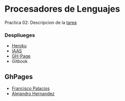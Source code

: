 Procesadores de Lenguajes
==
Practica 02: Descripcion de la [tarea](https://casianorodriguezleon.gitbooks.io/ull-esit-1617/practicas/practicatareasiniciales2.html)

### Despliueges
 - [Heroku](https://nodejs-fran-ale.herokuapp.com)
 - [IAAS](https://10.6.129.208:8080)
 - [GH-Page](https://ull-esit-pl-1617.github.io/primeros-pasos-en-nodejs-fran-ale/)
 - Gitbook

## GhPages
  - [Francisco Palacios](https://franjpr.github.com)
  - [Alejandro Hernandez](https://alehdezp.github.com)

